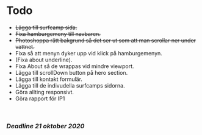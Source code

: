 # Todo

* ~~Lägga till surfcamp sida.~~
* ~~Fixa hamburgemeny till navbaren.~~
* ~~Photoshoppa rätt bakgrund så det ser ut som att man scrollar ner under vattnet.~~
* Fixa så att menyn dyker upp vid klick på hamburgemenyn.
* (Fixa about underline).
* Fixa About så de wrappas vid mindre viewport.
* Lägga till scrollDown button på hero section.
* Lägga till kontakt formulär.
* Lägga till de indivudella surfcamps sidorna.
* Göra allting responsivt.
* Göra rapport för IP1

<br>

### ***Deadline 21 oktober 2020***